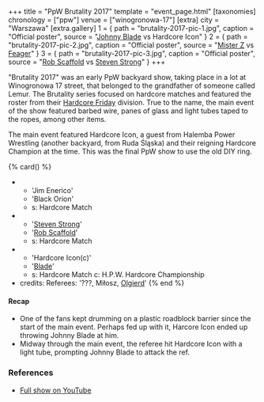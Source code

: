 +++
title = "PpW Brutality 2017"
template = "event_page.html"
[taxonomies]
chronology = ["ppw"]
venue = ["winogronowa-17"]
[extra]
city = "Warszawa"
[extra.gallery]
1 = { path = "brutality-2017-pic-1.jpg", caption = "Official poster", source = "[Johnny Blade](@/w/johnny-blade.md) vs Hardcore Icon" }
2 = { path = "brutality-2017-pic-2.jpg", caption = "Official poster", source = "[Mister Z](@/w/mister-z.md) vs [Feager](@/w/feager.md)" }
3 = { path = "brutality-2017-pic-3.jpg", caption = "Official poster", source = "[Rob Scaffold](@/w/rob-scaffold.md) vs [Steven Strong](@/w/biesiad.md)" }
+++

"Brutality 2017" was an early PpW backyard show, taking place in a lot at Winogronowa 17 street, that belonged to the grandfather of someone called Lemur. The Brutality series focused on hardcore matches and featured the roster from their [Hardcore Friday](https://ppw-fandom.tpwres.pl/hardcore-friday) division. True to the name, the main event of the show featured barbed wire, panes of glass and light tubes taped to the ropes, among other items.

The main event featured Hardcore Icon, a guest from Halemba Power Wrestling (another backyard, from Ruda Śląska) and their reigning Hardcore Champion at the time. This was the final PpW show to use the old DIY ring.

{% card() %}
- - 'Jim Enerico'
  - 'Black Orion'
  - s: Hardcore Match
- - '[Steven Strong](@/w/biesiad.md)'
  - '[Rob Scaffold](@/w/rob-scaffold.md)'
  - s: Hardcore Match
- - 'Hardcore Icon(c)'
  - '[Blade](@/w/johnny-blade.md)'
  - s: Hardcore Match
    c: H.P.W. Hardcore Championship
- credits:
    Referees: '???, Miłosz, [Olgierd](@/w/olgierd.md)'
{% end %}

#### Recap

* One of the fans kept drumming on a plastic roadblock barrier since the start of the main event. Perhaps fed up with it, Harcore Icon ended up throwing Johnny Blade at him.
* Midway through the main event, the referee hit Hardcore Icon with a light tube, prompting Johnny Blade to attack the ref.

### References

* [Full show on YouTube](https://www.youtube.com/watch?v=9eon4bjo9JI)
